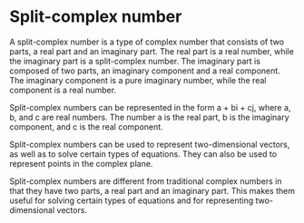 # Split-complex number

A split-complex number is a type of complex number that consists of two parts, a real part and an imaginary part. The real part is a real number, while the imaginary part is a split-complex number. The imaginary part is composed of two parts, an imaginary component and a real component. The imaginary component is a pure imaginary number, while the real component is a real number.

Split-complex numbers can be represented in the form a + bi + cj, where a, b, and c are real numbers. The number a is the real part, b is the imaginary component, and c is the real component.

Split-complex numbers can be used to represent two-dimensional vectors, as well as to solve certain types of equations. They can also be used to represent points in the complex plane.

Split-complex numbers are different from traditional complex numbers in that they have two parts, a real part and an imaginary part. This makes them useful for solving certain types of equations and for representing two-dimensional vectors.
